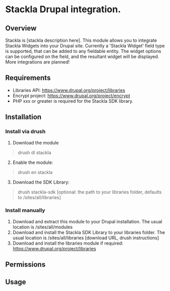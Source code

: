 # Stackla Drupal integration.

## Overview
Stackla is [stackla description here].
This module allows you to integrate Stackla Widgets into your Drupal site.
Currently a 'Stackla Widget' field type is supported, that can be added to any
fieldable entity. The widget options can be configured on the field, and the
resultant widget will be displayed.
More integrations are planned!

## Requirements
* Libraries API: https://www.drupal.org/project/libraries
* Encrypt project: https://www.drupal.org/project/encrypt
* PHP xxx or greater is required for the Stackla SDK library.

## Installation

### Install via drush
1. Download the module
> drush dl stackla
2. Enable the module:
> drush en stackla
3. Download the SDK Library:
> drush stackla-sdk [optional: the path to your libraries folder, defaults to
/sites/all/libraries]

### Install manually
1. Download and extract this module to your Drupal installation. The usual
location is /sites/all/modules
2. Download and install the Stackla SDK Library to your libraries folder. The
usual location is /sites/all/libraries [download URL, drush instructions]
3. Download and install the libraries module if required:
https://www.drupal.org/project/libraries

## Permissions

## Usage